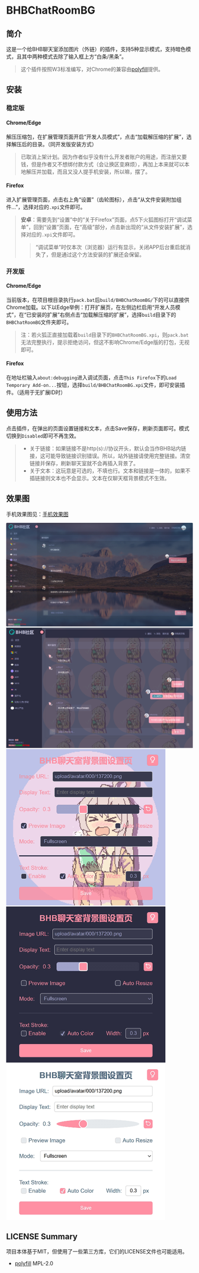 # BHBChatRoomBG

## 简介

这是一个给BHB聊天室添加图片（外链）的插件，支持5种显示模式，支持暗色模式，且其中两种模式去除了输入框上方“白条/黑条”。

> 这个插件按照W3标准编写，对Chrome的兼容由[polyfill](https://github.com/mozilla/webextension-polyfill)提供。

## 安装

### 稳定版

#### Chrome/Edge

解压压缩包，在扩展管理页面开启“开发人员模式”，点击“加载解压缩的扩展”，选择解压后的目录。（同开发版安装方式）

> 已取消上架计划。因为作者似乎没有什么开发者账户的用途，而注册又要钱，但是作者又不想绑付款方式（会让换区变麻烦），再加上本来就可以本地解压并加载，而且又没人提手机安装，所以嘛，摆了。

#### Firefox

进入扩展管理页面，点击右上角“设置”（齿轮图标），点击“从文件安装附加组件...”，选择对应的`.xpi`文件即可。

> **安卓**：需要先到“设置”中的“关于Firefox”页面，点5下火狐图标打开“调试菜单”，回到“设置”页面，在“高级”部分，点击新出现的“从文件安装扩展”，选择对应的`.xpi`文件即可。
>
> > “调试菜单”时仅本次（浏览器）运行有显示，关闭APP后台重启就消失了，但是通过这个方法安装的扩展还会保留。


### 开发版

#### Chrome/Edge

当前版本，在项目根目录执行`pack.bat`后`build/BHBChatRoomBG/`下的可以直接供Chrome加载。以下以Edge举例：打开扩展页，在左侧边栏启用“开发人员模式”，在“已安装的扩展”右侧点击“加载解压缩的扩展”，选择`build`目录下的`BHBChatRoomBG`文件夹即可。

> 注：若火狐正直接加载着`build`目录下的`BHBChatRoomBG.xpi`，则`pack.bat`无法完整执行，提示拒绝访问，但这不影响Chrome/Edge版的打包，无视即可。

#### Firefox

在地址栏输入`about:debugging`进入调试页面，点击`This Firefox`下的`Load Temporary Add-on...`按钮，选择`build/BHBChatRoomBG.xpi`文件，即可安装插件。（适用于无扩展ID时）

## 使用方法

点击插件，在弹出的页面设置链接和文本，点击Save保存，刷新页面即可。模式切换到`Disabled`即可不再生效。

> - 关于链接：如果链接不是http(s)://协议开头，默认会当作BHB站内链接，这可能导致链接识别错误。所以，站外链接请使用完整链接。清空链接并保存，刷新聊天室就不会再插入背景了。
> - 关于文本：这玩意是可选的，不填也行。文本和链接是一体的，如果不插链接则文本也不会显示。文本在仅聊天框背景模式不生效。

## 效果图

手机效果图见：[手机效果图](手机效果图.md)

<img src="docs/运行效果图6.png" alt="效果图6" style="zoom:50%;" />
<img src="docs/运行效果图2.png" alt="效果图2" style="zoom:50%;" />
<img src="docs/运行效果图3.png" alt="效果图3" style="zoom:50%;" />
<img src="docs/运行效果图4.png" alt="效果图4" style="zoom:50%;" />
<img src="docs/运行效果图5.png" alt="效果图5" style="zoom:50%;" />



## LICENSE Summary

项目本体基于MIT，但使用了一些第三方库，它们的LICENSE文件也可能适用。

- [polyfill](https://github.com/mozilla/webextension-polyfill/blob/master/LICENSE) MPL-2.0
